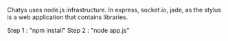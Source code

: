 Chatys uses node.js infrastructure. In express, socket.io, jade, as the stylus is a web application that contains libraries.

Step 1 : "npm install"
Step 2 : "node app.js"